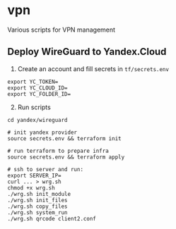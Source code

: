 # vpn
Various scripts for VPN management

## Deploy WireGuard to Yandex.Cloud

1. Create an account and fill secrets in `tf/secrets.env`

```
export YC_TOKEN=
export YC_CLOUD_ID=
export YC_FOLDER_ID=
```

2. Run scripts

```
cd yandex/wireguard

# init yandex provider
source secrets.env && terraform init

# run terraform to prepare infra
source secrets.env && terraform apply

# ssh to server and run:
export SERVER_IP=
curl ... > wrg.sh
chmod +x wrg.sh
./wrg.sh init_module
./wrg.sh init_files
./wrg.sh copy_files
./wrg.sh system_run
./wrg.sh qrcode client2.conf
```
